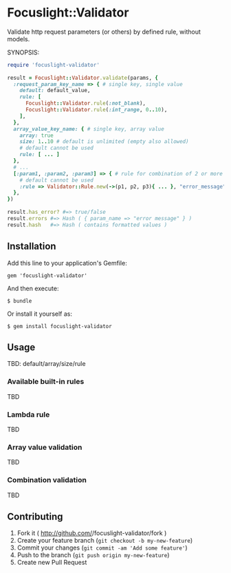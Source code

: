 # Focuslight::Validator

Validate http request parameters (or others) by defined rule, without models.

SYNOPSIS:

```ruby
require 'focuslight-validator'
    
result = Focuslight::Validator.validate(params, {
  :request_param_key_name => { # single key, single value
    default: default_value,
    rule: [
      Focuslight::Validator.rule(:not_blank),
      Focuslight::Validator.rule(:int_range, 0..10),
    ],
  },
  array_value_key_name: { # single key, array value
    array: true
    size: 1..10 # default is unlimited (empty also allowed)
    # default cannot be used
    rule: [ ... ]
  },
  # ...
  [:param1, :param2, :param3] => { # rule for combination of 2 or more params
    # default cannot be used
    :rule => Validator::Rule.new(->(p1, p2, p3){ ... }, "error_message")
  },
})
    
result.has_error? #=> true/false
result.errors #=> Hash ( { param_name => "error message" } )
result.hash   #=> Hash ( contains formatted values )
```

## Installation

Add this line to your application's Gemfile:

    gem 'focuslight-validator'

And then execute:

    $ bundle

Or install it yourself as:

    $ gem install focuslight-validator

## Usage

TBD: default/array/size/rule

### Available built-in rules

TBD

### Lambda rule

TBD

### Array value validation

TBD

### Combination validation

TBD

## Contributing

1. Fork it ( http://github.com/<my-github-username>/focuslight-validator/fork )
2. Create your feature branch (`git checkout -b my-new-feature`)
3. Commit your changes (`git commit -am 'Add some feature'`)
4. Push to the branch (`git push origin my-new-feature`)
5. Create new Pull Request
